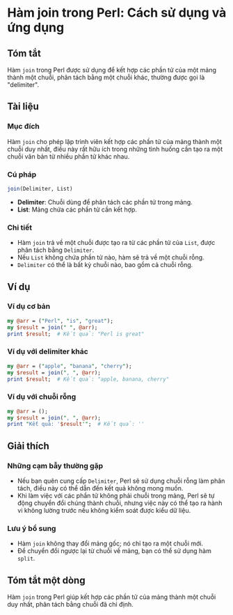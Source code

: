 <!--
Meta Description: # Hàm join trong Perl: Cách sử dụng và ứng dụng ## Tóm tắt Hàm `join` trong Perl được sử dụng để kết hợp các phần tử của một mảng thành một chuỗi, phâ...
Meta Keywords: chuỗi, perl, join, một, kết
-->

# Hàm join trong Perl: Cách sử dụng và ứng dụng

## Tóm tắt
Hàm `join` trong Perl được sử dụng để kết hợp các phần tử của một mảng thành một chuỗi, phân tách bằng một chuỗi khác, thường được gọi là "delimiter".

## Tài liệu
### Mục đích
Hàm `join` cho phép lập trình viên kết hợp các phần tử của mảng thành một chuỗi duy nhất, điều này rất hữu ích trong những tình huống cần tạo ra một chuỗi văn bản từ nhiều phần tử khác nhau.

### Cú pháp
```perl
join(Delimiter, List)
```

- **Delimiter**: Chuỗi dùng để phân tách các phần tử trong mảng.
- **List**: Mảng chứa các phần tử cần kết hợp.

### Chi tiết
- Hàm `join` trả về một chuỗi được tạo ra từ các phần tử của `List`, được phân tách bằng `Delimiter`.
- Nếu `List` không chứa phần tử nào, hàm sẽ trả về một chuỗi rỗng.
- `Delimiter` có thể là bất kỳ chuỗi nào, bao gồm cả chuỗi rỗng.

## Ví dụ
### Ví dụ cơ bản
```perl
my @arr = ("Perl", "is", "great");
my $result = join(" ", @arr);
print $result;  # Kết quả: "Perl is great"
```

### Ví dụ với delimiter khác
```perl
my @arr = ("apple", "banana", "cherry");
my $result = join(", ", @arr);
print $result;  # Kết quả: "apple, banana, cherry"
```

### Ví dụ với chuỗi rỗng
```perl
my @arr = ();
my $result = join(", ", @arr);
print "Kết quả: '$result'";  # Kết quả: ''
```

## Giải thích
### Những cạm bẫy thường gặp
- Nếu bạn quên cung cấp `Delimiter`, Perl sẽ sử dụng chuỗi rỗng làm phân tách, điều này có thể dẫn đến kết quả không mong muốn.
- Khi làm việc với các phần tử không phải chuỗi trong mảng, Perl sẽ tự động chuyển đổi chúng thành chuỗi, nhưng việc này có thể tạo ra hành vi không lường trước nếu không kiểm soát được kiểu dữ liệu.

### Lưu ý bổ sung
- Hàm `join` không thay đổi mảng gốc; nó chỉ tạo ra một chuỗi mới.
- Để chuyển đổi ngược lại từ chuỗi về mảng, bạn có thể sử dụng hàm `split`.

## Tóm tắt một dòng
Hàm `join` trong Perl giúp kết hợp các phần tử của mảng thành một chuỗi duy nhất, phân tách bằng chuỗi đã chỉ định.